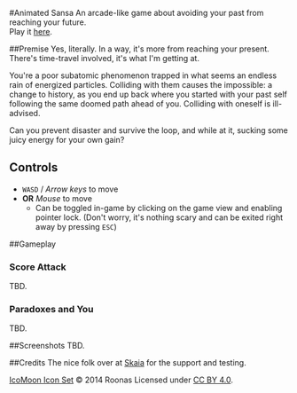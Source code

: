 #Animated Sansa
An arcade-like game about avoiding your past from reaching your future.  
Play it [here](http://dustine.github.io/animated-sansa).

##Premise
Yes, literally. In a way, it's more from reaching your present. There's
time-travel involved, it's what I'm getting at.

You're a poor subatomic phenomenon trapped in what seems an endless rain of energized particles. Colliding with them causes the impossible: a change to history, as you end up back where you started with your past self following the same doomed path ahead of you. Colliding with oneself is ill-advised.

Can you prevent disaster and survive the loop, and while at it, sucking some juicy energy for your own gain?

## Controls
- `WASD` / *Arrow keys* to move
- **OR** *Mouse* to move
   - Can be toggled in-game by clicking on the game view and enabling pointer lock. (Don't worry, it's nothing scary and can be exited right away by pressing `ESC`)

##Gameplay
### Score Attack
TBD.

### Paradoxes and You
TBD.

##Screenshots
TBD.

##Credits
The nice folk over at [Skaia](http://skaia.net) for the support and testing.

[IcoMoon Icon Set](https://icomoon.io/#icons-icomoon) © 2014 Roonas Licensed under [CC BY 4.0](http://creativecommons.org/licenses/by/4.0/).
